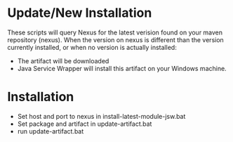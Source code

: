 Update/New Installation 
===================
These scripts will query Nexus for the latest verision found on your maven repository (nexus).
When the version on nexus is different than the version currently installed, or when no version is actually installed:
* The artifact will be downloaded
* Java Service Wrapper will install this artifact on your Windows machine.

Installation
============

* Set host and port to nexus in install-latest-module-jsw.bat
* Set package and artifact in update-artifact.bat
* run update-artifact.bat


